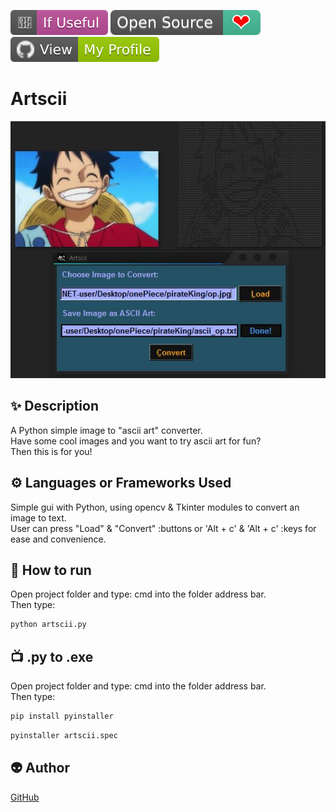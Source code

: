 ﻿<!--Please do not remove this part-->
[![Star Badge](https://github.com/fireltom/PySimple/blob/main/demo/If_Useful.svg)](https://github.com/fireltom/PySimple/tree/main/artscii)
[![Open Source Love](https://github.com/fireltom/PySimple/blob/main/demo/Open_Source.svg)](https://github.com/fireltom/PySimple)
[![View My Profile](https://github.com/fireltom/PySimple/blob/main/demo/My_Profile_green.svg)](https://github.com/fireltom)

# Artscii

<p align="center">
<img src="https://github.com/fireltom/PySimple/blob/main/artscii/demo/artscii.jpg">

<!--A simple photo to illustrate the project :) 

You can copy paste my markdown photo insert as following:
<p align="center">
<img src="your-image-source-here" width=40% height=40%>
-->

## ✨ Description
<!--Remove the below lines and add yours -->
A Python simple image to "ascii art" converter.  
Have some cool images and you want to try ascii art for fun?  
Then this is for you!

## ⚙️ Languages or Frameworks Used
<!--Remove the below lines and add yours -->
Simple gui with Python, using opencv & Tkinter modules to convert an image to text.  
User can press "Load" & "Convert" :buttons or 'Alt + c' & 'Alt + c' :keys for ease and convenience.

## 🌟 How to run
Open project folder and type: cmd into the folder address bar.  
Then type:
<!--Remove the below lines and add yours -->
```bash
python artscii.py 
```
## 📺 .py to .exe 
Open project folder and type: cmd into the folder address bar.  
Then type:
<!--Remove the below lines and add yours -->
```bash
pip install pyinstaller
```

```bash
pyinstaller artscii.spec 
```

## 👽 Author
<!--Remove the below lines and add yours -->
[GitHub](https://github.com/fireltom)
